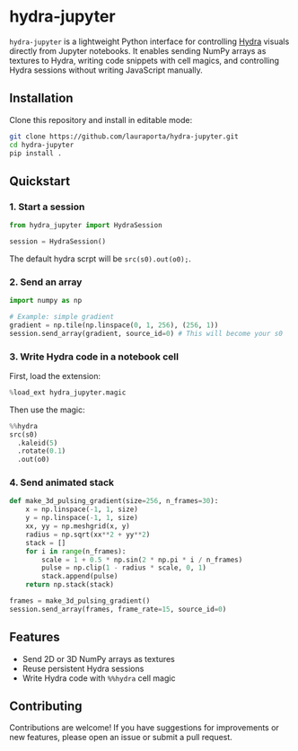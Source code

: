 # hydra-jupyter

`hydra-jupyter` is a lightweight Python interface for controlling [Hydra](https://github.com/ojack/hydra) visuals directly from Jupyter notebooks. It enables sending NumPy arrays as textures to Hydra, writing code snippets with cell magics, and controlling Hydra sessions without writing JavaScript manually.

## Installation

Clone this repository and install in editable mode:

```bash
git clone https://github.com/lauraporta/hydra-jupyter.git
cd hydra-jupyter
pip install .
```

## Quickstart

### 1. Start a session

```python
from hydra_jupyter import HydraSession

session = HydraSession()
```
The default hydra scrpt will be `src(s0).out(o0);`.

### 2. Send an array

```python
import numpy as np

# Example: simple gradient
gradient = np.tile(np.linspace(0, 1, 256), (256, 1))
session.send_array(gradient, source_id=0) # This will become your s0
```

### 3. Write Hydra code in a notebook cell

First, load the extension:

```python
%load_ext hydra_jupyter.magic
```

Then use the magic:

```python
%%hydra
src(s0)
  .kaleid(5)
  .rotate(0.1)
  .out(o0)
```

### 4. Send animated stack

```python
def make_3d_pulsing_gradient(size=256, n_frames=30):
    x = np.linspace(-1, 1, size)
    y = np.linspace(-1, 1, size)
    xx, yy = np.meshgrid(x, y)
    radius = np.sqrt(xx**2 + yy**2)
    stack = []
    for i in range(n_frames):
        scale = 1 + 0.5 * np.sin(2 * np.pi * i / n_frames)
        pulse = np.clip(1 - radius * scale, 0, 1)
        stack.append(pulse)
    return np.stack(stack)

frames = make_3d_pulsing_gradient()
session.send_array(frames, frame_rate=15, source_id=0)
```

## Features

- Send 2D or 3D NumPy arrays as textures
- Reuse persistent Hydra sessions
- Write Hydra code with `%%hydra` cell magic


## Contributing

Contributions are welcome! If you have suggestions for improvements or new features, please open an issue or submit a pull request.
